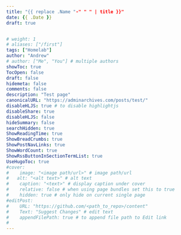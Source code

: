 ```yaml
---
title: "{{ replace .Name "-" " " | title }}"
date: {{ .Date }}
draft: true


# weight: 1
# aliases: ["/first"]
tags: ["Homelab"]
author: "Andrew"
# author: ["Me", "You"] # multiple authors
showToc: true
TocOpen: false
draft: false
hidemeta: false
comments: false
description: "Test page"
canonicalURL: "https://adminarchives.com/posts/test/"
disableHLJS: true # to disable highlightjs
disableShare: true
disableHLJS: false
hideSummary: false
searchHidden: true
ShowReadingTime: true
ShowBreadCrumbs: true
ShowPostNavLinks: true
ShowWordCount: true
ShowRssButtonInSectionTermList: true
UseHugoToc: true
#cover:
#    image: "<image path/url>" # image path/url
#   alt: "<alt text>" # alt text
#    caption: "<text>" # display caption under cover
#    relative: false # when using page bundles set this to true
#    hidden: true # only hide on current single page
#editPost:
#    URL: "https://github.com/<path_to_repo>/content"
#    Text: "Suggest Changes" # edit text
#    appendFilePath: true # to append file path to Edit link
#
---
```


